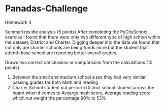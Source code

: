 # Panadas-Challenge
Homework 4


Summarizes the analysis (5 points)
After completing the PyCitySchool exercise I found that there were only two different type of high school within the dataset; District and Charter. Digging deeper into the data we found that not only are charter schools are being funds more but the student that attend those school are reporting better overall grades. 

Draws two correct conclusions or comparisons from the calculations (10 points)
1. Between the small and medium school sizes they had very similar passing grades for both Math and reading
2. Charter School student out perform District school student across the board when it comes to Avearge math score, Average reading score which out weight the percentage 90% to 53%